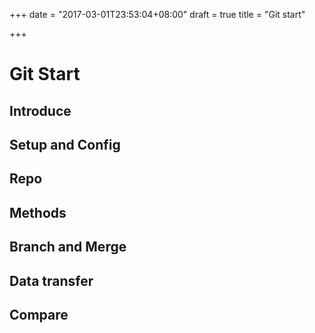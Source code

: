 +++
date = "2017-03-01T23:53:04+08:00"
draft = true
title = "Git start"

+++

# Git Start

## Introduce

## Setup and Config

## Repo

## Methods

## Branch and Merge

## Data transfer

## Compare
